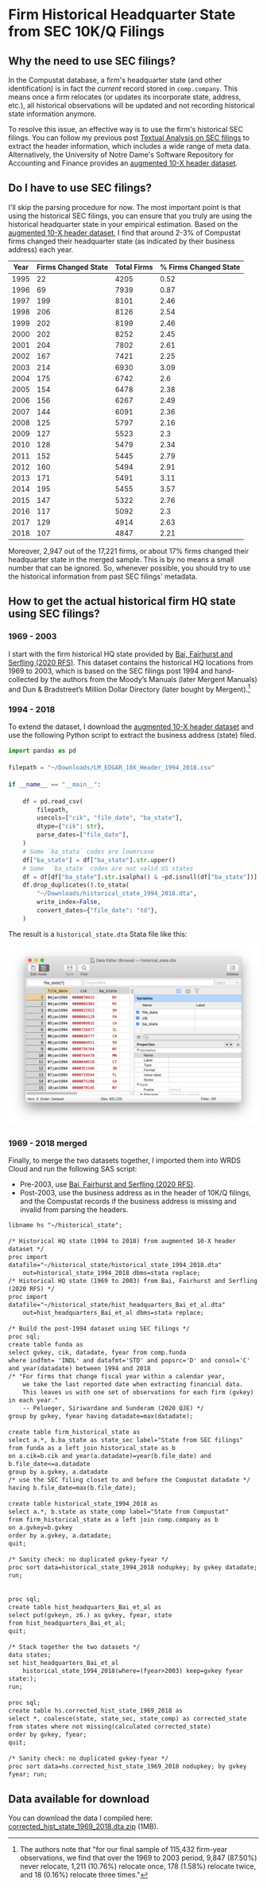 # Firm Historical Headquarter State from SEC 10K/Q Filings

## Why the need to use SEC filings?

In the Compustat database, a firm's headquarter state (and other identification) is in fact the *current* record stored in `comp.company`. This means once a firm relocates (or updates its incorporate state, address, etc.), all historical observations will be updated and not recording historical state information anymore.

To resolve this issue, an effective way is to use the firm's historical SEC filings. You can follow my previous post [Textual Analysis on SEC filings](https://mingze-gao.com/posts/textual-analysis-on-sec-filings/) to extract the header information, which includes a wide range of meta data. Alternatively, the University of Notre Dame's Software Repository for Accounting and Finance provides an [augmented 10-X header dataset](https://sraf.nd.edu/data/augmented-10-x-header-data/).

## Do I have to use SEC filings?

I'll skip the parsing procedure for now. The most important point is that using the historical SEC filings, you can ensure that you truly are using the historical headquarter state in your empirical estimation. Based on the [augmented 10-X header dataset](https://sraf.nd.edu/data/augmented-10-x-header-data/), I find that around 2-3% of Compustat firms changed their headquarter state (as indicated by their business address) each year.

| Year | Firms Changed State | Total Firms | % Firms Changed State |
| ---- | ------------------- | ----------- | --------------------- |
| 1995 | 22                  | 4205        | 0.52                  |
| 1996 | 69                  | 7939        | 0.87                  |
| 1997 | 199                 | 8101        | 2.46                  |
| 1998 | 206                 | 8126        | 2.54                  |
| 1999 | 202                 | 8199        | 2.46                  |
| 2000 | 202                 | 8252        | 2.45                  |
| 2001 | 204                 | 7802        | 2.61                  |
| 2002 | 167                 | 7421        | 2.25                  |
| 2003 | 214                 | 6930        | 3.09                  |
| 2004 | 175                 | 6742        | 2.6                   |
| 2005 | 154                 | 6478        | 2.38                  |
| 2006 | 156                 | 6267        | 2.49                  |
| 2007 | 144                 | 6091        | 2.36                  |
| 2008 | 125                 | 5797        | 2.16                  |
| 2009 | 127                 | 5523        | 2.3                   |
| 2010 | 128                 | 5479        | 2.34                  |
| 2011 | 152                 | 5445        | 2.79                  |
| 2012 | 160                 | 5494        | 2.91                  |
| 2013 | 171                 | 5491        | 3.11                  |
| 2014 | 195                 | 5455        | 3.57                  |
| 2015 | 147                 | 5322        | 2.76                  |
| 2016 | 117                 | 5092        | 2.3                   |
| 2017 | 129                 | 4914        | 2.63                  |
| 2018 | 107                 | 4847        | 2.21                  |

Moreover, 2,947 out of the 17,221 firms, or about 17% firms changed their headquarter state in the merged sample. This is by no means a small number that can be ignored. So, whenever possible, you should try to use the historical information from past SEC filings' metadata.

## How to get the actual historical firm HQ state using SEC filings?

### 1969 - 2003

I start with the firm historical HQ state provided by [Bai, Fairhurst and Serfling (2020 RFS)](https://academic.oup.com/rfs/article-abstract/33/2/644/5522377). This dataset contains the historical HQ locations from 1969 to 2003, which is based on the SEC filings post 1994 and hand-collected by the authors from the Moody’s Manuals (later Mergent Manuals) and Dun & Bradstreet’s Million Dollar Directory (later bought by Mergent).[^1]

### 1994 - 2018

To extend the dataset, I download the [augmented 10-X header dataset](https://sraf.nd.edu/data/augmented-10-x-header-data/) and use the following Python script to extract the business address (state) filed.

```python
import pandas as pd

filepath = "~/Downloads/LM_EDGAR_10X_Header_1994_2018.csv"

if __name__ == "__main__":

    df = pd.read_csv(
        filepath,
        usecols=["cik", "file_date", "ba_state"],
        dtype={"cik": str},
        parse_dates=["file_date"],
    )
    # Some `ba_stata` codes are lowercase
    df["ba_state"] = df["ba_state"].str.upper()
    # Some  `ba_state` codes are not valid US states
    df = df[df["ba_state"].str.isalpha() & ~pd.isnull(df["ba_state"])]
    df.drop_duplicates().to_stata(
        "~/Downloads/historical_state_1994_2018.dta",
        write_index=False,
        convert_dates={"file_date": "td"},
    )
```

The result is a `historical_state.dta` Stata file like this:

![historical_state.dta](/images/historical_state.png)

### 1969 - 2018 merged

Finally, to merge the two datasets together, I imported them into WRDS Cloud and run the following SAS script:

* Pre-2003, use [Bai, Fairhurst and Serfling (2020 RFS)](https://academic.oup.com/rfs/article-abstract/33/2/644/5522377).
* Post-2003, use the business address as in the header of 10K/Q filings, and the Compustat records if the business address is missing and invalid from parsing the headers.

```sas
libname hs "~/historical_state";

/* Historical HQ state (1994 to 2018) from augmented 10-X header dataset */
proc import datafile="~/historical_state/historical_state_1994_2018.dta"
	out=historical_state_1994_2018 dbms=stata replace;
/* Historical HQ state (1969 to 2003) from Bai, Fairhurst and Serfling (2020 RFS) */
proc import datafile="~/historical_state/hist_headquarters_Bai_et_al.dta"
	out=hist_headquarters_Bai_et_al dbms=stata replace;

/* Build the post-1994 dataset using SEC filings */
proc sql;
create table funda as 
select gvkey, cik, datadate, fyear from comp.funda
where indfmt= 'INDL' and datafmt='STD' and popsrc='D' and consol='C'
and year(datadate) between 1994 and 2018
/* "For firms that change fiscal year within a calendar year, 
	we take the last reported date when extracting financial data. 
	This leaves us with one set of observations for each firm (gvkey) in each year." 
	-- Pelueger, Siriwardane and Sunderam (2020 QJE) */
group by gvkey, fyear having datadate=max(datadate);

create table firm_historical_state as 
select a.*, b.ba_state as state_sec label="State from SEC filings"
from funda as a left join historical_state as b 
on a.cik=b.cik and year(a.datadate)=year(b.file_date) and b.file_date<=a.datadate
group by a.gvkey, a.datadate
/* use the SEC filing closet to and before the Compustat datadate */
having b.file_date=max(b.file_date);

create table historical_state_1994_2018 as
select a.*, b.state as state_comp label="State from Compustat"
from firm_historical_state as a left join comp.company as b 
on a.gvkey=b.gvkey
order by a.gvkey, a.datadate;
quit;

/* Sanity check: no duplicated gvkey-fyear */
proc sort data=historical_state_1994_2018 nodupkey; by gvkey datadate; run;


proc sql;
create table hist_headquarters_Bai_et_al as 
select put(gvkeyn, z6.) as gvkey, fyear, state 
from hist_headquarters_Bai_et_al;
quit;

/* Stack together the two datasets */
data states; 
set hist_headquarters_Bai_et_al 
	historical_state_1994_2018(where=(fyear>2003) keep=gvkey fyear state:);
run;

proc sql;
create table hs.corrected_hist_state_1969_2018 as 
select *, coalesce(state, state_sec, state_comp) as corrected_state
from states where not missing(calculated corrected_state)
order by gvkey, fyear;
quit;

/* Sanity check: no duplicated gvkey-fyear */
proc sort data=hs.corrected_hist_state_1969_2018 nodupkey; by gvkey fyear; run;
```

## Data available for download

You can download the data I compiled here: [corrected_hist_state_1969_2018.dta.zip](/data/download/corrected_hist_state_1969_2018.dta.zip) (1MB).


[^1]: The authors note that "for our final sample of 115,432 firm-year observations, we find that over the 1969 to 2003 period, 9,847 (87.50%) never relocate, 1,211 (10.76%) relocate once, 178 (1.58%) relocate twice, and 18 (0.16%) relocate three times."